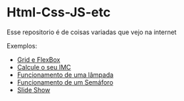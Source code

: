 # Html-Css-JS-etc
 Esse repositorio é de coisas variadas que vejo na internet

 Exemplos:
- <a href="https://arthurcr12.github.io/Html-Css-JS-etc/youtube/css grid e flexbox/index.html" target="_blank">Grid e FlexBox</a>
- <a href="https://arthurcr12.github.io/Html-Css-JS-etc/youtube/Js-FernandoLeonid/Proj-IMC/index.html" target="_blank">Calcule o seu IMC</a>
- <a href="https://arthurcr12.github.io/Html-Css-JS-etc/youtube/Js-FernandoLeonid/Proj-Lampada/index.html" target="_blank">Funcionamento de uma lâmpada</a>
- <a href="https://arthurcr12.github.io/Html-Css-JS-etc/youtube/Js-FernandoLeonid/Proj-Semafaro/index.html" target="_blank">Funcionamento de um Semáforo</a>
- <a href="https://arthurcr12.github.io/Html-Css-JS-etc/youtube/Js-FernandoLeonid/Proj-SlideShow/index.html" target="_blank">Slide Show</a>
